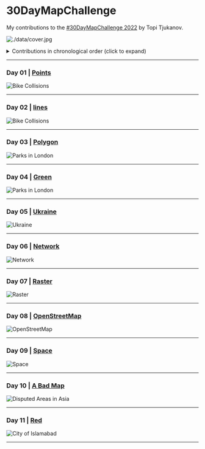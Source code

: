 # 30DayMapChallenge

My contributions to the [#30DayMapChallenge 2022](https://twitter.com/tjukanov/status/1576650170535936001?s=20&t=YH8ZcCe1Mf5W2E-hugYRXg)  by Topi Tjukanov.

![./data/cover.jpg](https://github.com/imagineazhar/30DayMapChallenge2022/blob/main/data/cover.jpg)

<details>
  <summary>Contributions in chronological order (click to expand)</summary>

<!-- toc -->

**Maps**

* Day 01: [Points](contributions/Day01_Points)
* Day 02: [Lines](contributions/02-Lines)
* Day 03: [Polygons](contributions/03-polygons)
* Day 04: [Green](contributions/04-Green)
* Day 05: [Ukraine](https://public.tableau.com/app/profile/m.azhar/viz/UkrainePorts30DayMapChallenge/ports)
* Day 06: [Network](contributions/06-Network)
* Day 07: [Raster](contributions/07-Raster)
* Day 08: [OpenStreetMap](contributions/08-OpenStreetMap)
* Day 09: [Raster](contributions/09-space)
* Day 10: [A Bad Map](contributions/10-A_Bad_Map)
* Day 11: [Red](contributions/11-Red)

</details>

***

### Day 01 | [Points](https://public.tableau.com/app/profile/m.azhar/viz/BikeCollisionsinLondon30DaysMapChallengePoints/Day_01Points)

![Bike Collisions](contributions/01-Points/01-points.png)

***

### Day 02 | [lines](contributions/02-Lines/)

![Bike Collisions](contributions/02-Lines/02-lines.png)

***

### Day 03 | [Polygon](contributions/03-polygons)

![Parks in London](contributions/03-polygons/02-polygons.png)

***

### Day 04 | [Green](contributions/04-Green)

![Parks in London](contributions/04-Green/04-green.png)

***

### Day 05 | [Ukraine](https://public.tableau.com/app/profile/m.azhar/viz/UkrainePorts30DayMapChallenge/ports)

![Ukraine](contributions/05-Ukraine/ports.png)

***

### Day 06 | [Network](contributions/06-Network/)

![Network](contributions/06-Network/06-network.png)

***

### Day 07 | [Raster](contributions/07-Raster)

![Raster](contributions/07-Raster/raster.png)

***

### Day 08 | [OpenStreetMap](contributions/08-OpenStreetMap)

![OpenStreetMap](contributions/08-OpenStreetMap/08-osm.png)

***

### Day 09 | [Space](contributions/09-space)

![Space](contributions/09-space/09-space.png)

***

### Day 10 | [A Bad Map](https://tabsoft.co/3UoHMIl)

![Disputed Areas in Asia](contributions/10-A_Bad_Map/Disputed%20Areas%20Asia.png)

***

### Day 11 | [Red](contributions/11-Red)

![City of Islamabad](contributions/11-Red/11-red.png)

***
